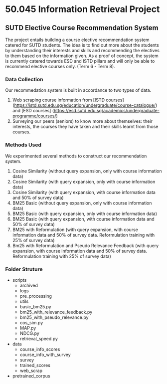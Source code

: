 # 50.045 Information Retrieval Project 
## SUTD Elective Course Recommendation System
The project entails building a course elective recommendation system catered for SUTD students. The idea is to find out more about the students by understanding their interests and skills and recommending the electives to them based on the information given. As a proof of concept, the system is currently catered towards ESD and ISTD pillars and will only be able to recommend elective courses only. (Term 6 - Term 8). 

### Data Collection
Our recommedation system is built in accordance to two types of data. 
1. Web scraping course information from [ISTD courses] (https://istd.sutd.edu.sg/education/undergraduate/course-catalogue/) and [ESD courses] (https://esd.sutd.edu.sg/academics/undergraduate-programme/courses/)
2. Surveying our peers (seniors) to know more about themselves: their interests, the courses they have taken and their skills learnt from those courses.

### Methods Used
We experimented several methods to construct our recommendation system.
1. Cosine Similarity  (without query expansion, only with course information data)
2. Cosine Similarity  (with query expansion, only with course information data)
3. Cosine Similarity  (with query expansion, with course information data and 50% of survey data)
4. BM25 Basic  (without query expansion, only with course information data)
5. BM25 Basic  (with query expansion, only with course information data)
6. BM25 Basic  (with query expansion, with course information data and 50% of survey data)
7. BM25 with Reformulation  (with query expansion, with course information data and 50% of survey data. Reformulation training with 25% of survey data)
8. Bm25 with Reformulation and Pseudo Relevance Feedback (with query expansion, with course information data and 50% of survey data. Reformulation training with 25% of survey data)

### Folder Struture
- scripts
    - archived
    - logs
    - pre_processing
    - utils
    - basic_bm25.py
    - bm25_with_relevance_feedback.py
    - bm25_with_pseudo_relevance.py
    - cos_sim.py
    - MAP.py
    - NDCG.py
    - retrieval_speed.py
- data
    - course_info_scores
    - course_info_with_survey
    - survey
    - trained_scores
    - web_scrap
- pretrained_corpus